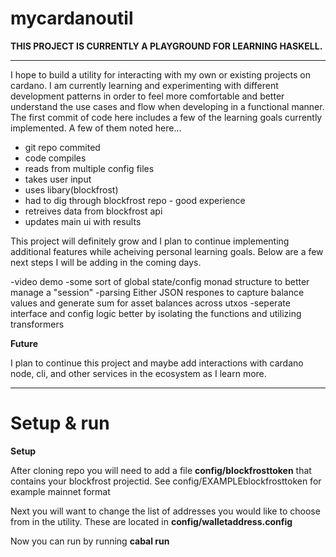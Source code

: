 # mycardanoutil

**THIS PROJECT IS CURRENTLY A PLAYGROUND FOR LEARNING HASKELL.**  

---

 I hope to build a utility for interacting with my own or existing projects on cardano. I am currently learning and experimenting
 with different development patterns in order to feel more comfortable and better understand the use cases and flow when developing 
 in a functional manner. The first commit of code here includes a few of the learning goals currently implemented. A few of them noted here... 
 
 - git repo commited
 - code compiles
 - reads from multiple config files
 - takes user input
 - uses libary(blockfrost)
 - had to dig through blockfrost repo - good experience
 - retreives data from blockfrost api
 - updates main ui with results

This project will definitely grow and I plan to continue implementing additional features while acheiving personal learning goals. Below are a few next steps 
I will be adding in the coming days. 

-video demo 
-some sort of global state/config monad structure to better manage a "session"
-parsing Either JSON respones to capture balance values and generate sum for asset balances across utxos
-seperate interface and config logic better by isolating the functions and utilizing transformers

**Future**

I plan to continue this project and maybe add interactions with cardano node, cli, and other services in the ecosystem as I learn more. 

---

# Setup & run

**Setup**

After cloning repo you will need to add a file **config/blockfrosttoken** that contains your blockfrost projectid. See config/EXAMPLEblockfrosttoken for example mainnet format

Next you will want to change the list of addresses you would like to choose from in the utility. These are located in **config/walletaddress.config**

Now you can run by running **cabal run**
